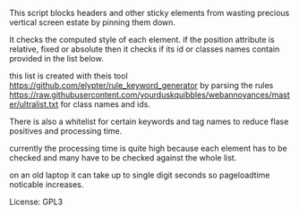 This script blocks headers and other sticky elements from wasting precious vertical screen estate by pinning them down.

It checks the computed style of each element. if the position attribute is relative, fixed or absolute then it checks if its id or classes names contain provided in the list below.

this list is created with theis tool https://github.com/elypter/rule_keyword_generator by parsing the rules https://raw.githubusercontent.com/yourduskquibbles/webannoyances/master/ultralist.txt for class names and ids.

There is also a whitelist for certain keywords and tag names to reduce flase positives and processing time.

currently the processing time is quite high because each element has to be checked and many have to be checked against the whole list.

on an old laptop it can take up to single digit seconds so pageloadtime noticable increases.

License: GPL3
